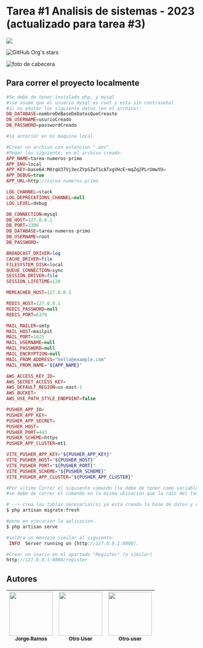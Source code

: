 # Tarea #1 Analisis de sistemas - 2023 (****actualizado para tarea #3****)
<p align="left">
   <img src="https://lh3.googleusercontent.com/Vd5FkBY24cMqeJbvfS5m4zMmUZZgOBUKBRkRgmLys52gn-pXdgBuWXCX1KCM8Ybsemjy_jXY9iccnhUnFt5T072iTDh4yzp6YjcgXWhXVdIRKtUhvJDdjppcKk76XcB3sv21CarAaxisYa-UaElXI1S5AzF4iRSoo6n5l0tdCk6XzNWdUBwJOKyYjehV1sFIW0gENKHmIdQar1zfXI5cDv8N2-jGcP7OaPCPvGjSf56xl4PToWTb83OuX614E4jHOJZAa3xKz7utWBXcMMn9VOVBhKOUj89Hk6-Id7I2dMTJZPP32duMresnOBU8jdx5J3YZh4q6SjLrgf18E92s4RQvjEw1T4mbjagFTs6lf40eJHHgf9nyuk4G7etSwRpFLPtDAII0zFCm-gDALCs0RSL-ZstlZtOLwXv9rjmb6iyVG0mqgkOLZii2tcgNh8mtJx2_JCBGlkteOswPWJNenOK6XBd9KfV4BRaci0_nkjU-ep777WCKuqQ_NcxY8YBYAzF-Vn_2TEQ8y52QHm7iyrLp_PkSIu9n0jDZOFsi_8YL-LF1RR716BRlwKZMnjfdGLrM8Cc8h-RUPl8hM-GzFm1cEiOjQ5dToJoHaB0qJBCvNiHL5GiY-Nye1RgDbHX-fTx0G_MzB8EP7VwLNWJORQTfE-5OxnbQ0V8jeOwzoZWnxqr2SrLbRUYpPvaoeHSOK50-6cZRkK97ky40nJjyrnXrceLamqyrQN9Bft10VqSv5jIAZcEC6GiVRBwPNauFOBLmPqNTnC_tpJZokNbQ__8t1_H3O0Jjms1E4wPYa9glbxHIfwNQZtobl230a7T7TF5xLRuOhRerQq_8vmxy5WxOQCVJNuHZ00LegRonlUKsRU8nkvdzgQysn69RMkqMPGknDv6vCG84uJ77w7c5ouaiHLl0X1eHlzDhuF1aAbjAUJWfE7Z75KFWEmaSGF05ZUAftFvIcVvTnjsf_75VcVaGVh_R6DFgHJNCIYOqSwKtQ21MNiSBpak=w1159-h447-s-no?authuser=2">
</p>

![GitHub Org's stars](https://img.shields.io/github/stars/sonic-alex2?style=social)

![foto de cabecera](https://cdn.pixabay.com/photo/2017/03/18/01/07/willow-catkin-2152984_960_720.jpg)


## Para correr el proyecto localmente

```php
#Se debe de tener instalado php, y mysql
#(se asume que el usuario mysql es root y esta sin contraseña)
#si no editar los siguiente datos (en el archivo):
DB_DATABASE=nombreDeBaseDeDatosQueCreaste
DB_USERNAME=usurioCreado
DB_PASSWORD=passwordCreado

#lo anterior en mi maquina local

#Crear un archivo con extencion ".env"
#Pegar los siguiente, en el archivo creado:
APP_NAME=tarea-numeros-primo
APP_ENV=local
APP_KEY=base64:MdrqU37Vj3ecZYpSZaT1cATxgVHcE+mqZq2PLrUmwYU=
APP_DEBUG=true
APP_URL=http://tarea-numeros-primo

LOG_CHANNEL=stack
LOG_DEPRECATIONS_CHANNEL=null
LOG_LEVEL=debug

DB_CONNECTION=mysql
DB_HOST=127.0.0.1
DB_PORT=3306
DB_DATABASE=tarea-numeros-primo
DB_USERNAME=root
DB_PASSWORD=

BROADCAST_DRIVER=log
CACHE_DRIVER=file
FILESYSTEM_DISK=local
QUEUE_CONNECTION=sync
SESSION_DRIVER=file
SESSION_LIFETIME=120

MEMCACHED_HOST=127.0.0.1

REDIS_HOST=127.0.0.1
REDIS_PASSWORD=null
REDIS_PORT=6379

MAIL_MAILER=smtp
MAIL_HOST=mailpit
MAIL_PORT=1025
MAIL_USERNAME=null
MAIL_PASSWORD=null
MAIL_ENCRYPTION=null
MAIL_FROM_ADDRESS="hello@example.com"
MAIL_FROM_NAME="${APP_NAME}"

AWS_ACCESS_KEY_ID=
AWS_SECRET_ACCESS_KEY=
AWS_DEFAULT_REGION=us-east-1
AWS_BUCKET=
AWS_USE_PATH_STYLE_ENDPOINT=false

PUSHER_APP_ID=
PUSHER_APP_KEY=
PUSHER_APP_SECRET=
PUSHER_HOST=
PUSHER_PORT=443
PUSHER_SCHEME=https
PUSHER_APP_CLUSTER=mt1

VITE_PUSHER_APP_KEY="${PUSHER_APP_KEY}"
VITE_PUSHER_HOST="${PUSHER_HOST}"
VITE_PUSHER_PORT="${PUSHER_PORT}"
VITE_PUSHER_SCHEME="${PUSHER_SCHEME}"
VITE_PUSHER_APP_CLUSTER="${PUSHER_APP_CLUSTER}"

#Por ultimo Correr el siguiente comando (se debe de tener como variable global en windows "php"):
#se debe de correr el comando en la misma ubicacion que la raiz del todo el proyecto.

# --> crea las tablas necesarias(si ya esta creada la base de datos y con los accesos correctos, con los servidor mysql funcionando)
$ php artisan migrate:fresh

#pone en ejecucion la aplicacion.
$ php artisan serve

#saldra un mensaje similar al siguiente:
 INFO  Server running on [http://127.0.0.1:8000].

#Crear un usario en el apartado "Register" (o similar)
http://127.0.0.1:8000/register

```


## Autores

| [<img src="#" width=115><br><sub>Jorge Ramos</sub>](https://github.com/sonic-alex2) |  [<img src="#" width=115><br><sub>Otro User</sub>]([https://github.com/sonic-alex2](https://github.com/ellenpimentel)) |  [<img src="#" width=115><br><sub>Otro user</sub>](https://github.com/sonic-alex2) |
| :---: | :---: | :---: |
